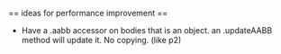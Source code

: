 == ideas for performance improvement ==

* Have a .aabb accessor on bodies that is an object. an .updateAABB method will update it. No copying. (like p2)
